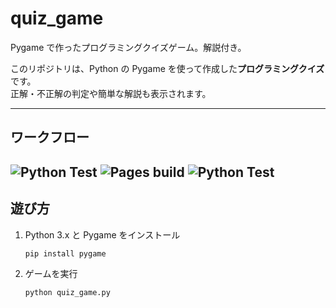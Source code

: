 # quiz_game

Pygame で作ったプログラミングクイズゲーム。解説付き。

このリポジトリは、Python の Pygame を使って作成した**プログラミングクイズ**です。  
正解・不正解の判定や簡単な解説も表示されます。

---

## ワークフロー

![Python Test](https://github.com/sayakamasaoka1028-bit/quiz_game/actions/workflows/python-test.yml/badge.svg)
![Pages build](https://github.com/sayakamasaoka1028-bit/quiz_game/actions/workflows/pages-build-deployment.yml/badge.svg)
![Python Test](https://github.com/sayakamasaoka1028-bit/quiz_game/actions/workflows/python-tests.yml/badge.svg)
---

## 遊び方

1. Python 3.x と Pygame をインストール
   ```bash
   pip install pygame
   ```
2. ゲームを実行
   ```bash
   python quiz_game.py
   ```
